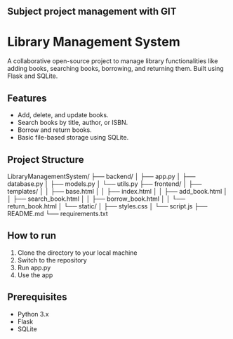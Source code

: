 ## Subject project management with GIT

# Library Management System
A collaborative open-source project to manage library functionalities like adding books, searching books, borrowing, and returning them. Built using Flask and SQLite.

## Features
- Add, delete, and update books.
- Search books by title, author, or ISBN.
- Borrow and return books.
- Basic file-based storage using SQLite.

## Project Structure
LibraryManagementSystem/
├── backend/
│   ├── app.py
│   ├── database.py
│   ├── models.py
│   └── utils.py
├── frontend/
│   ├── templates/
│   │   ├── base.html
│   │   ├── index.html
│   │   ├── add_book.html
│   │   ├── search_book.html
│   │   ├── borrow_book.html
│   │   └── return_book.html
│   └── static/
│       ├── styles.css
│       └── script.js
├── README.md
└── requirements.txt

## How to run
1. Clone the directory to your local machine
2. Switch to the repository
3. Run app.py
4. Use the app

## Prerequisites
- Python 3.x
- Flask
- SQLite
